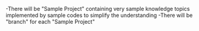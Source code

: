 -There will be "Sample Project" containing very sample knowledge topics implemented by sample codes to simplify the understanding
-There will be "branch" for each "Sample Project"
